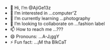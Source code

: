 - 👋 Hi, I’m @AjiGe13z
- 👀 I’m interested in ...computer'Z
- 🌱 I’m currently learning ...photography 
- 💞️ I’m looking to collaborate on ...fashion label 
- 📫 How to reach me ...???
- 😄 Pronouns: ...A-J¡ggY
- ⚡ Fun fact: ...¡M tha BlkCaT 

<!---
AjiGe13z/AjiGe13z is a ✨ special ✨ repository because its `README.md` (this file) appears on your GitHub profile.
You can click the Preview link to take a look at your changes.
--->
